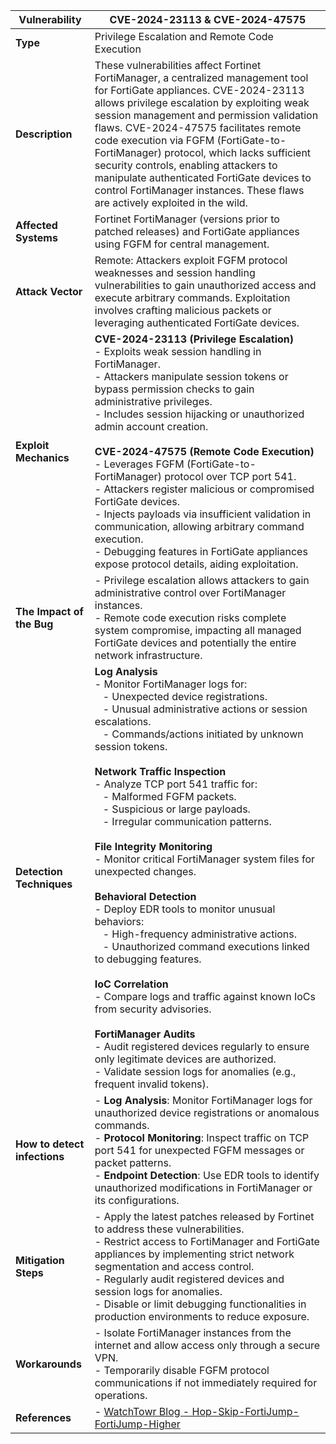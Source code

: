 | **Vulnerability**         | CVE-2024-23113 & CVE-2024-47575 |
|---------------------------|------------------------------------|
| **Type**                  | Privilege Escalation and Remote Code Execution |
| **Description**           | These vulnerabilities affect Fortinet FortiManager, a centralized management tool for FortiGate appliances. CVE-2024-23113 allows privilege escalation by exploiting weak session management and permission validation flaws. CVE-2024-47575 facilitates remote code execution via FGFM (FortiGate-to-FortiManager) protocol, which lacks sufficient security controls, enabling attackers to manipulate authenticated FortiGate devices to control FortiManager instances. These flaws are actively exploited in the wild. |
| **Affected Systems**      | Fortinet FortiManager (versions prior to patched releases) and FortiGate appliances using FGFM for central management. |
| **Attack Vector**         | Remote: Attackers exploit FGFM protocol weaknesses and session handling vulnerabilities to gain unauthorized access and execute arbitrary commands. Exploitation involves crafting malicious packets or leveraging authenticated FortiGate devices. |
| **Exploit Mechanics**     | **CVE-2024-23113 (Privilege Escalation)** <br> - Exploits weak session handling in FortiManager. <br> - Attackers manipulate session tokens or bypass permission checks to gain administrative privileges. <br> - Includes session hijacking or unauthorized admin account creation. <br><br> **CVE-2024-47575 (Remote Code Execution)** <br> - Leverages FGFM (FortiGate-to-FortiManager) protocol over TCP port 541. <br> - Attackers register malicious or compromised FortiGate devices. <br> - Injects payloads via insufficient validation in communication, allowing arbitrary command execution. <br> - Debugging features in FortiGate appliances expose protocol details, aiding exploitation. |
| **The Impact of the Bug** | - Privilege escalation allows attackers to gain administrative control over FortiManager instances. <br> - Remote code execution risks complete system compromise, impacting all managed FortiGate devices and potentially the entire network infrastructure. |
| **Detection Techniques** | **Log Analysis** <br> - Monitor FortiManager logs for: <br> &nbsp;&nbsp;&nbsp;- Unexpected device registrations. <br> &nbsp;&nbsp;&nbsp;- Unusual administrative actions or session escalations. <br> &nbsp;&nbsp;&nbsp;- Commands/actions initiated by unknown session tokens. <br><br> **Network Traffic Inspection** <br> - Analyze TCP port 541 traffic for: <br> &nbsp;&nbsp;&nbsp;- Malformed FGFM packets. <br> &nbsp;&nbsp;&nbsp;- Suspicious or large payloads. <br> &nbsp;&nbsp;&nbsp;- Irregular communication patterns. <br><br> **File Integrity Monitoring** <br> - Monitor critical FortiManager system files for unexpected changes. <br><br> **Behavioral Detection** <br> - Deploy EDR tools to monitor unusual behaviors: <br> &nbsp;&nbsp;&nbsp;- High-frequency administrative actions. <br> &nbsp;&nbsp;&nbsp;- Unauthorized command executions linked to debugging features. <br><br> **IoC Correlation** <br> - Compare logs and traffic against known IoCs from security advisories. <br><br> **FortiManager Audits** <br> - Audit registered devices regularly to ensure only legitimate devices are authorized. <br> - Validate session logs for anomalies (e.g., frequent invalid tokens). |
| **How to detect infections** | - **Log Analysis**: Monitor FortiManager logs for unauthorized device registrations or anomalous commands. <br> - **Protocol Monitoring**: Inspect traffic on TCP port 541 for unexpected FGFM messages or packet patterns. <br> - **Endpoint Detection**: Use EDR tools to identify unauthorized modifications in FortiManager or its configurations. |
| **Mitigation Steps**       | - Apply the latest patches released by Fortinet to address these vulnerabilities. <br> - Restrict access to FortiManager and FortiGate appliances by implementing strict network segmentation and access control. <br> - Regularly audit registered devices and session logs for anomalies. <br> - Disable or limit debugging functionalities in production environments to reduce exposure. |
| **Workarounds**            | - Isolate FortiManager instances from the internet and allow access only through a secure VPN. <br> - Temporarily disable FGFM protocol communications if not immediately required for operations. |
| **References**             | - [WatchTowr Blog - Hop-Skip-FortiJump-FortiJump-Higher](https://labs.watchtowr.com/hop-skip-fortijump-fortijumphigher-cve-2024-23113-cve-2024-47575/) |
